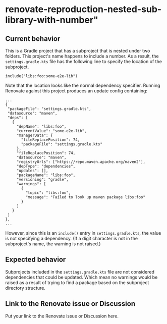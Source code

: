 # renovate-reproduction-nested-sub-library-with-number"

## Current behavior

This is a Gradle project that has a subproject that is nested under two folders. This project's name happens to include a number. As a result, the `settings.gradle.kts` file has the following line to specify the location of the subproject.

```
include("libs:foo:some-e2e-lib")
```

Note that the location looks like the normal dependency specifier.
Running Renovate against this project produces an update config containing:

```
...
{
 "packageFile": "settings.gradle.kts",
 "datasource": "maven",
 "deps": [
   {
     "depName": "libs:foo",
     "currentValue": "some-e2e-lib",
     "managerData": {
       "fileReplacePosition": 74,
       "packageFile": "settings.gradle.kts"
     },
     "fileReplacePosition": 74,
     "datasource": "maven",
     "registryUrls": ["https://repo.maven.apache.org/maven2"],
     "depType": "dependencies",
     "updates": [],
     "packageName": "libs:foo",
     "versioning": "gradle",
     "warnings": [
       {
         "topic": "libs:foo",
         "message": "Failed to look up maven package libs:foo"
       }
     ]
   }
 ]
},
...
```
However, since this is an `include()` entry in `settings.gradle.kts`, the value is not specifying a dependency. (If a digit character is not in the subproject's name, the warning is not raised.)

## Expected behavior

Subprojects included in the `settings.gradle.kts` file are not considered dependencies that could be updated. Which mean no warnings would be raised as a result of trying to find a package based on the subproject directory structure. 

## Link to the Renovate issue or Discussion

Put your link to the Renovate issue or Discussion here.

